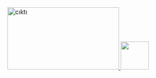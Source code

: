 <a href="https://www.youtube.com/channel/UCx2JqejbckkgOOwU4zraQiA/videos">
    <img width="253.6" height="141.9" src="https://s1.imghub.io/DFvSd.png" alt="cıktı" border="0">
</a>
<a href="https://www.linkedin.com/in/coskunersoft/">
    <i class="icon-linkedin"><img width="64" height="64" src="https://upload.wikimedia.org/wikipedia/commons/e/e9/Linkedin_icon.svg"></i>
 </a>
